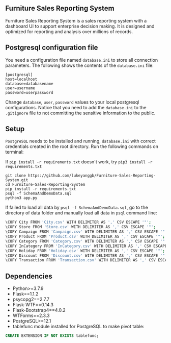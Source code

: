 ## Furniture Sales Reporting System
Furniture Sales Reporting System is a sales reporting system with a dashboard UI to support enterprise decision making. It is designed and optimized for reporting and analysis over millions of records.

## Postgresql configuration file
You need a configuration file named `database.ini` to store all connection parameters.
The following shows the contents of the `database.ini` file:
```
[postgresql]
host=localhost
database=databasename
user=username
password=userpassword
```

Change `database`, `user`, `password` values to your local postgresql configurations. Notice that you need to add the `database.ini` to the `.gitignore` file to not committing the sensitive information to the public.

## Setup
`PostgreSQL` needs to be installed and running, `database.ini` with correct credentials created in the root directory.
Run the following commands on terminal:

If `pip install -r requirements.txt` doesn't work, try `pip3 install -r requirements.txt`
```
git clone https://github.com/lukeyanggb/Furniture-Sales-Reporting-System.git
cd Furniture-Sales-Reporting-System
pip install -r requirements.txt
psql -f SchemaAndDemoData.sql
python3 app.py
```

If failed to load all data by `psql -f SchemaAndDemoData.sql`, go to the directory of data folder and manually load all data in `psql` command line:
```bash
\COPY City FROM 'City.csv' WITH DELIMITER AS ',' CSV ESCAPE '"';
\COPY Store FROM 'Store.csv' WITH DELIMITER AS ',' CSV ESCAPE '"';
\COPY Campaign FROM 'Campaign.csv' WITH DELIMITER AS ',' CSV ESCAPE '"';
\COPY Product FROM 'Product.csv' WITH DELIMITER AS ',' CSV ESCAPE '"';
\COPY Category FROM 'Category.csv' WITH DELIMITER AS ',' CSV ESCAPE '"';
\COPY InCategory FROM 'InCategory.csv' WITH DELIMITER AS ',' CSV ESCAPE '"';
\COPY Holiday FROM 'Holiday.csv' WITH DELIMITER AS ',' CSV ESCAPE '"';
\COPY Discount FROM 'Discount.csv' WITH DELIMITER AS ',' CSV ESCAPE '"';
\COPY Transaction FROM 'Transaction.csv' WITH DELIMITER AS ',' CSV ESCAPE '"';
```
## Dependencies
* Python>=3.7.9
* Flask==1.1.2
* psycopg2==2.7.7
* Flask-WTF==0.14.3
* Flask-Bootstrap4==4.0.2
* WTForms==2.3.3
* PostgreSQL>=12.1
* tablefunc module installed for PostgreSQL to make pivot table:
```sql
CREATE EXTENSION IF NOT EXISTS tablefunc;
```